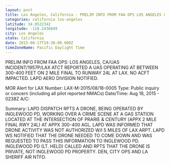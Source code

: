 ```yaml
---
layout: post
title: Los Angeles, California - PRELIM INFO FROM FAA OPS LOS ANGELES CA UAS INCIDENT 1957P LAX ATCT REPORTED A
categories: california los-angeles
latitude: 34.0522342
longitude: -118.2436849
city: Los Angeles
state: California
date: 2015-08-17T19:38:00.000Z
timeZoneName: Pacific Daylight Time
---
```


PRELIM INFO FROM FAA OPS: LOS ANGELES, CA/UAS INCIDENT/1957P/LAX ATCT REPORTED A UAS OPERATING AT BETWEEN 300-400 FEET ON 2 MILE FINAL TO RUNWAY 24L AT LAX. NO ACFT IMPACTED. LAPD AERO DIVISION NOTIFIED.

MOR Alert for LAX
Number: LAX-M-2015/08/18-0005
Type: Public inquiry or concern (including all pilot reported NMACs)
Date/Time: Aug 18, 2015 - 0238Z
A/C: 

Summary: LAPD DISPATCH RPTS A DRONE, BEING OPERATED BY INGLEWOOD PD, WORKING OVER A CRIME SCENE AT A GAS STATION LOCATED AT THE INTERSECTION OF PRARIE & CENTURY (APPX 2 MILE FINAL RWY 24L) AT APPX 300-400 AGL. LAPD WAS INFORMED THAT DRONE ACTIVITY WAS NOT AUTHORIZED W/I 5 MILES OF LAX ARPT. LAPD WS NOTIFIED THAT THE DRONE NEEDED TO COME DOWN AND WAS REQUESTED TO PASS THIS INFORMATION TO INGLEWOOD PD. INGLEWOOD PD (LT. HELD) CALLED AND RPTS THAT THE DRONE IS PRIVATE, NOT INGLEWOOD PD PROPERTY. DEN, CITY OPS AND LA SHERIFF AIR NTFD.